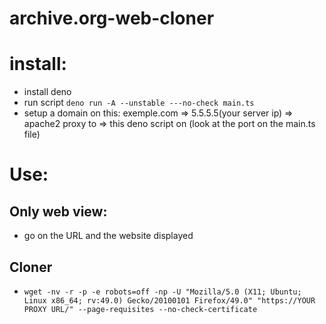 # archive.org-web-cloner

# install:

- install deno
- run script `deno run -A --unstable ---no-check main.ts`
- setup a domain on this: exemple.com => 5.5.5.5(your server ip) => apache2 proxy to => this deno script on (look at the port on the main.ts file)


# Use:
## Only web view:
- go on the URL and the website displayed

## Cloner
- `wget -nv -r -p -e robots=off -np -U "Mozilla/5.0 (X11; Ubuntu; Linux x86_64; rv:49.0) Gecko/20100101 Firefox/49.0" "https://YOUR PROXY URL/" --page-requisites --no-check-certificate`


